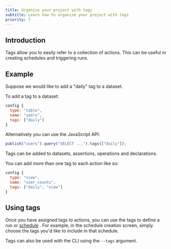 ```yaml
---
title: Organise your project with tags
subtitle: Learn how to organise your project with tags
priority: 7
---
```


## Introduction

Tags allow you to easily refer to a collection of actions. This can be useful in creating schedules and triggering runs.

## Example

Suppose we would like to add a "daily" tag to a dataset.

To add a tag to a dataset:

```js
config {
  type: "table",
  name: "users",
  tags: ["daily"]
}
```

Alternatively you can use the JavaScript API:

```js
publish("users").query("SELECT ...").tags(["daily"]);
```

Tags can be added to datasets, assertions, operations and declarations.

You can add more than one tag to each action like so:

```js
config {
  type: "view",
  name: "user_counts",
  tags: ["daily", "view"]
}
```

## Using tags

Once you have assigned tags to actions, you can use the tags to define a run or [schedule](../dataform-web/guides/scheduling) . For example, in the schedule creation
screen, simply choose the tags you'd like to include in that schedule.

Tags can also be used with the CLI using the `--tags` argument.

